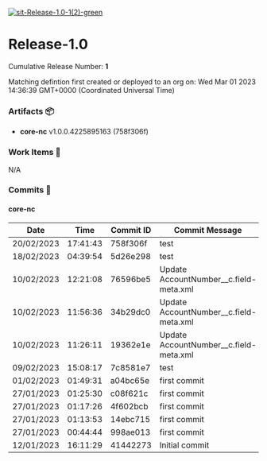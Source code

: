 [![sit-Release-1.0-1(2)-green](https://img.shields.io/static/v1?label=sit&message=Release-1.0-1(2)&color=green)](#428e123821b2cfc149645d6fae7eac2c940afe28) 
<a id=428e123821b2cfc149645d6fae7eac2c940afe28></a>
# Release-1.0
 Cumulative Release Number: <b>1</b> 

Matching defintion first created or deployed to an org on: Wed Mar 01 2023 14:36:39 GMT+0000 (Coordinated Universal Time)
 ### Artifacts :package:
- **core-nc**     v1.0.0.4225895163 (758f306f)

### Work Items :gem:
N/A

### Commits :book:

#### core-nc
| Date       | Time     | Commit ID | Commit Message                         |
| ---------- | -------- | --------- | -------------------------------------- |
| 20/02/2023 | 17:41:43 | 758f306f  | test                                   |
| 18/02/2023 | 04:39:54 | 5d26e298  | test                                   |
| 10/02/2023 | 12:21:08 | 76596be5  | Update AccountNumber__c.field-meta.xml |
| 10/02/2023 | 11:56:36 | 34b29dc0  | Update AccountNumber__c.field-meta.xml |
| 10/02/2023 | 11:26:11 | 19362e1e  | Update AccountNumber__c.field-meta.xml |
| 09/02/2023 | 15:08:17 | 7c8581e7  | test                                   |
| 01/02/2023 | 01:49:31 | a04bc65e  | first commit                           |
| 27/01/2023 | 01:25:30 | c08f621c  | first commit                           |
| 27/01/2023 | 01:17:26 | 4f602bcb  | first commit                           |
| 27/01/2023 | 01:13:53 | 14ebc715  | first commit                           |
| 27/01/2023 | 00:44:44 | 998ae013  | first commit                           |
| 12/01/2023 | 16:11:29 | 41442273  | Initial commit                         |
